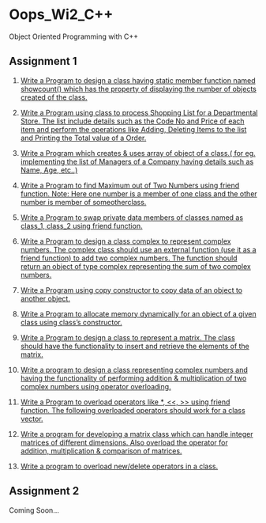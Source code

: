 # Oops_Wi2_C++
Object Oriented Programming with C++
## Assignment 1

1. [Write a Program to design a class having static member function named showcount() which has the property of displaying the number of objects created of the class.](https://github.com/ManishShah120/Oops_Wi2_Cplusplus/blob/master/AssignmentOOP/007StaticMemberfunctionPr5_5.cpp)

2. [Write a Program using class to process Shopping List for a Departmental Store. The list include details such as the Code No and Price of each item and perform the operations like Adding, Deleting Items to the list and Printing the Total value of a Order.](https://github.com/ManishShah120/Oops_Wi2_Cplusplus/blob/master/AssignmentOOP/005ProcessingShoppingListPr5_3.cpp)

3. [Write a Program which creates & uses array of object of a class.( for eg. implementing the list of Managers of a Company having details such as Name, Age, etc..)](https://github.com/ManishShah120/Oops_Wi2_Cplusplus/blob/master/AssignmentOOP/008ArraysOfObjectsPr5_6.cpp)

4. [Write a Program to find Maximum out of Two Numbers using friend function. Note: Here one number is a member of one class and the other number is member of someotherclass.](https://github.com/ManishShah120/Oops_Wi2_Cplusplus/blob/master/AssignmentOOP/011AFunctionFriendlyToTwoClasses.cpp)

5. [Write a Program to swap private data members of classes named as class_1, class_2 using friend function.](https://github.com/ManishShah120/Oops_Wi2_Cplusplus/blob/master/AssignmentOOP/012SwappingPrivateDataOfClassesPr5_10.cpp)

6. [Write a Program to design a class complex to represent complex numbers. The complex class should use an external function (use it as a friend function) to add two complex numbers. The function should return an object of type complex representing the sum of two complex numbers.](https://github.com/ManishShah120/Oops_Wi2_Cplusplus/blob/master/AssignmentOOP/016OverloadedConstructorsPr6_2.cpp)

7. [Write a Program using copy constructor to copy data of an object to another object.](https://github.com/ManishShah120/Oops_Wi2_Cplusplus/blob/master/AssignmentOOP/017CopyConstructorPr6_4.cpp)

8. [Write a Program to allocate memory dynamically for an object of a given class using class’s constructor.](https://github.com/ManishShah120/Oops_Wi2_Cplusplus/blob/master/AssignmentOOP/018ConstructorWithnewPr6_5.cpp)

9. [Write a Program to design a class to represent a matrix. The class should have the functionality to insert and retrieve the elements of the matrix.](https://github.com/ManishShah120/Oops_Wi2_Cplusplus/blob/master/AssignmentOOP/019ConstructingMatrixObjectsPr6_6.cpp)

10. [Write a program to design a class representing complex numbers and having the functionality of performing addition & multiplication of two complex numbers using operator overloading.](https://github.com/ManishShah120/Oops_Wi2_Cplusplus/blob/master/AssignmentOOP/022OverloadingplusstarOPeratorPr7_2.cpp)

11. [Write a Program to overload operators like *, <<, >> using friend function. The following overloaded operators should work for a class vector.](https://github.com/ManishShah120/Oops_Wi2_Cplusplus/blob/master/AssignmentOOP/026OverloadingOperatorslikelessthangreaterthanetc.cpp)

12. [Write a program for developing a matrix class which can handle integer matrices of different dimensions. Also overload the operator for addition, multiplication & comparison of matrices.](https://github.com/ManishShah120/Oops_Wi2_Cplusplus/blob/master/AssignmentOOP/024MatrixOverloadingforsumstarandcomparison.cpp)

13. [Write a program to overload new/delete operators in a class.](https://github.com/ManishShah120/Oops_Wi2_Cplusplus/blob/master/AssignmentOOP/025Overload_new_delete_operators_in_a_class.cpp)

## Assignment 2
Coming Soon...
